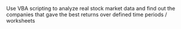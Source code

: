 Use VBA scripting to analyze real stock market data and find out the companies that gave the best returns over defined time periods / worksheets 
